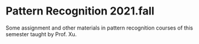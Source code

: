 # Pattern Recognition 2021.fall

Some assignment and other materials in pattern recognition courses of this semester taught by Prof. Xu.
